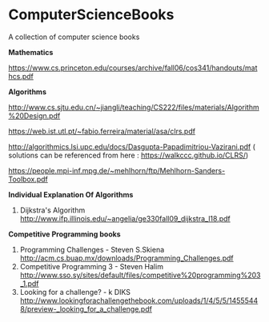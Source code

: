 # ComputerScienceBooks
A collection of computer science books 

**Mathematics** 

https://www.cs.princeton.edu/courses/archive/fall06/cos341/handouts/mathcs.pdf

**Algorithms** 

http://www.cs.sjtu.edu.cn/~jiangli/teaching/CS222/files/materials/Algorithm%20Design.pdf

https://web.ist.utl.pt/~fabio.ferreira/material/asa/clrs.pdf

http://algorithmics.lsi.upc.edu/docs/Dasgupta-Papadimitriou-Vazirani.pdf ( solutions can be referenced from here : https://walkccc.github.io/CLRS/)

https://people.mpi-inf.mpg.de/~mehlhorn/ftp/Mehlhorn-Sanders-Toolbox.pdf

**Individual Explanation Of Algorithms**

1. Dijkstra's Algorithm  http://www.ifp.illinois.edu/~angelia/ge330fall09_dijkstra_l18.pdf

**Competitive Programming books** 
1. Programming Challenges - Steven S.Skiena 
    http://acm.cs.buap.mx/downloads/Programming_Challenges.pdf
2. Competitive Programming 3 - Steven Halim 
   http://www.sso.sy/sites/default/files/competitive%20programming%203_1.pdf
3. Looking for a challenge? - k DIKS 
   http://www.lookingforachallengethebook.com/uploads/1/4/5/5/14555448/preview-_looking_for_a_challenge.pdf

